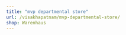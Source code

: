 ```yaml
---
title: "mvp departmental store"
url: /visakhapatnam/mvp-departmental-store/
shop: Warenhaus
---
```

